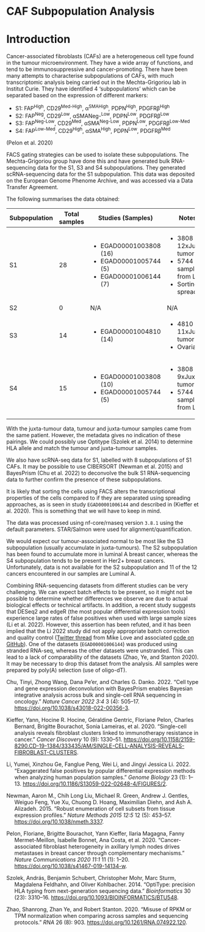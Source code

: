 CAF Subpopulation Analysis
================

# Introduction

Cancer-associated fibroblasts (CAFs) are a heterogeneous cell type found
in the tumour microenvironment. They have a wide array of functions, and
tend to be immunosuppressive and cancer-promoting. There have been many
attempts to characterise subpopulations of CAFs, with much
transcriptomic analysis being carried out in the Mechta-Grigoriou lab in
Institut Curie. They have identified 4 ‘subpopulations’ which can be
separated based on the expression of different markers:

- S1: FAP<sup>High</sup>, CD29<sup>Med-High</sup>, α<sup>SMAHigh</sup>,
  PDPN<sup>High</sup>, PDGFRβ<sup>High</sup>
- S2: FAP<sup>Neg</sup>, CD29<sup>Low</sup>, αSMANeg-<sup>Low</sup>,
  PDPN<sup>Low</sup>, PDGFRβ<sup>Low</sup>
- S3: FAP<sup>Neg-Low</sup>, CD29<sup>Med</sup>, αSMA<sup>Neg-Low</sup>,
  PDPN<sup>Low</sup>, PDGFRβ<sup>Low-Med</sup>
- S4: FAP<sup>Low-Med</sup>, CD29<sup>High</sup>, αSMA<sup>High</sup>,
  PDPN<sup>Low</sup>, PDGFRβ<sup>Med</sup>

(Pelon et al. 2020)

FACS gating strategies can be used to isolate these subpopulations. The
Mechta-Grigoriou group have done this and have generated bulk
RNA-sequencing data for the S1, S3 and S4 subpopulations. They generated
scRNA-sequencing data for the S1 subpopulation. This data was deposited
on the European Genome Phenome Archive, and was accessed via a Data
Transfer Agreement.

The following summarises the data obtained:

<table style="width:98%;">
<colgroup>
<col style="width: 17%" />
<col style="width: 17%" />
<col style="width: 26%" />
<col style="width: 35%" />
</colgroup>
<thead>
<tr class="header">
<th>Subpopulation</th>
<th>Total samples</th>
<th>Studies (Samples)</th>
<th>Notes</th>
</tr>
</thead>
<tbody>
<tr class="odd">
<td>S1</td>
<td>28</td>
<td><ul>
<li>EGAD00001003808 (16)</li>
<li>EGAD00001005744 (5)</li>
<li>EGAD00001006144 (7)</li>
</ul></td>
<td><ul>
<li>3808 has 12xJuxta-tumor</li>
<li>5744 5 samples from LN</li>
<li>Sorting vs spreading</li>
</ul></td>
</tr>
<tr class="even">
<td>S2</td>
<td>0</td>
<td>N/A</td>
<td>N/A</td>
</tr>
<tr class="odd">
<td>S3</td>
<td>14</td>
<td><ul>
<li>EGAD00001004810 (14)</li>
</ul></td>
<td><ul>
<li>4810 has 11xJuxta-tumor</li>
<li>Ovarian</li>
</ul></td>
</tr>
<tr class="even">
<td>S4</td>
<td>15</td>
<td><ul>
<li>EGAD00001003808 (10)</li>
<li>EGAD00001005744 (5)</li>
</ul></td>
<td><ul>
<li>3808 has 9xJuxta-tumor</li>
<li>5744 5 samples from LN</li>
</ul></td>
</tr>
</tbody>
</table>

With the juxta-tumour data, tumour and juxta-tumour samples came from
the same patient. However, the metadata gives no indication of these
pairings. We could possibly use Optitype (Szolek et al. 2014) to
determine HLA allele and match the tumour and juxta-tumour samples.

We also have scRNA-seq data for S1, labelled with 8 subpopulations of S1
CAFs. It may be possible to use CIBERSORT (Newman et al. 2015) and
BayesPrism (Chu et al. 2022) to deconvolve the bulk S1 RNA-sequencing
data to further confirm the presence of these subpopulations.

It is likely that sorting the cells using FACS alters the
transcriptional properties of the cells compared to if they are
separated using spreading approaches, as is seen in study
`EGAD00001006144` and described in (Kieffer et al. 2020). This is
something that we will have to keep in mind.

The data was processed using nf-core/rnaseq version `3.8.1` using the
default parameters. STAR/Salmon were used for alignment/quantification.

We would expect our tumour-associated normal to be most like the S3
subpopulation (usually accumulate in juxta-tumours). The S2
subpopulation has been found to accumulate more in luminal A breast
cancer, whereas the S4 subpopulation tends to be present in Her2+ breast
cancers. Unfortunately, data is not available for the S2 subpopulation
and 11 of the 12 cancers encountered in our samples are Luminal A.

Combining RNA-sequencing datasets from different studies can be very
challenging. We can expect batch effects to be present, so it might not
be possible to determine whether differences we observe are due to
actual biological effects or technical artifacts. In addition, a recent
study suggests that DESeq2 and edgeR (the most popular differential
expression tools) experience large rates of false positives when used
with large sample sizes (Li et al. 2022). However, this assertion has
been refuted, and it has been implied that the Li 2022 study did not
apply appropriate batch correction and quality control ([Twitter
thread](https://threadreaderapp.com/thread/1513468597288452097.html)
from Mike Love and associated [code on
GitHub](https://github.com/mikelove/preNivolumabOnNivolumab/blob/main/preNivolumabOnNivolumab.knit.md)).
One of the datasets (`EGAD00001006144`) was produced using stranded
RNA-seq, whereas the other datasets were unstranded. This can lead to a
lack of comparability of the datasets (Zhao, Ye, and Stanton 2020). It
may be necessary to drop this dataset from the analysis. All samples
were prepared by poly(A) selection (use of oligo-dT).

<div id="refs" class="references csl-bib-body hanging-indent">

<div id="ref-Chu2022" class="csl-entry">

Chu, Tinyi, Zhong Wang, Dana Pe’er, and Charles G. Danko. 2022. “<span
class="nocase">Cell type and gene expression deconvolution with
BayesPrism enables Bayesian integrative analysis across bulk and
single-cell RNA sequencing in oncology</span>.” *Nature Cancer 2022 3:4*
3 (4): 505–17. <https://doi.org/10.1038/s43018-022-00356-3>.

</div>

<div id="ref-Kieffer2020" class="csl-entry">

Kieffer, Yann, Hocine R. Hocine, Géraldine Gentric, Floriane Pelon,
Charles Bernard, Brigitte Bourachot, Sonia Lameiras, et al. 2020. “<span
class="nocase">Single-cell analysis reveals fibroblast clusters linked
to immunotherapy resistance in cancer</span>.” *Cancer Discovery* 10
(9): 1330–51.
<https://doi.org/10.1158/2159-8290.CD-19-1384/333435/AM/SINGLE-CELL-ANALYSIS-REVEALS-FIBROBLAST-CLUSTERS>.

</div>

<div id="ref-Li2022" class="csl-entry">

Li, Yumei, Xinzhou Ge, Fanglue Peng, Wei Li, and Jingyi Jessica Li.
2022. “<span class="nocase">Exaggerated false positives by popular
differential expression methods when analyzing human population
samples</span>.” *Genome Biology* 23 (1): 1–13.
<https://doi.org/10.1186/S13059-022-02648-4/FIGURES/2>.

</div>

<div id="ref-Newman2015" class="csl-entry">

Newman, Aaron M., Chih Long Liu, Michael R. Green, Andrew J. Gentles,
Weiguo Feng, Yue Xu, Chuong D. Hoang, Maximilian Diehn, and Ash A.
Alizadeh. 2015. “<span class="nocase">Robust enumeration of cell subsets
from tissue expression profiles</span>.” *Nature Methods 2015 12:5* 12
(5): 453–57. <https://doi.org/10.1038/nmeth.3337>.

</div>

<div id="ref-Pelon2020" class="csl-entry">

Pelon, Floriane, Brigitte Bourachot, Yann Kieffer, Ilaria Magagna, Fanny
Mermet-Meillon, Isabelle Bonnet, Ana Costa, et al. 2020. “<span
class="nocase">Cancer-associated fibroblast heterogeneity in axillary
lymph nodes drives metastases in breast cancer through complementary
mechanisms</span>.” *Nature Communications 2020 11:1* 11 (1): 1–20.
<https://doi.org/10.1038/s41467-019-14134-w>.

</div>

<div id="ref-Szolek2014" class="csl-entry">

Szolek, András, Benjamin Schubert, Christopher Mohr, Marc Sturm,
Magdalena Feldhahn, and Oliver Kohlbacher. 2014. “<span
class="nocase">OptiType: precision HLA typing from next-generation
sequencing data</span>.” *Bioinformatics* 30 (23): 3310–16.
<https://doi.org/10.1093/BIOINFORMATICS/BTU548>.

</div>

<div id="ref-Zhao2020" class="csl-entry">

Zhao, Shanrong, Zhan Ye, and Robert Stanton. 2020. “<span
class="nocase">Misuse of RPKM or TPM normalization when comparing across
samples and sequencing protocols</span>.” *RNA* 26 (8): 903.
<https://doi.org/10.1261/RNA.074922.120>.

</div>

</div>
